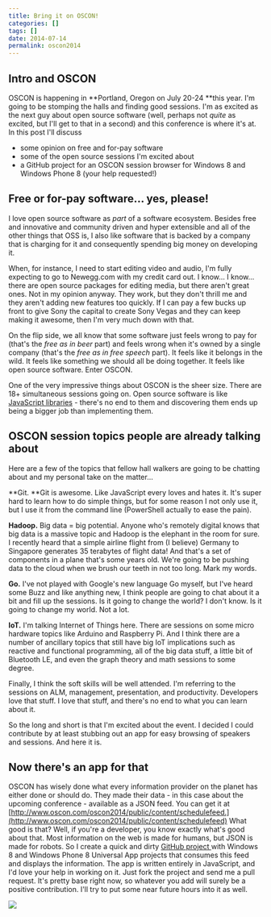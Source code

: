 ```yaml
---
title: Bring it on OSCON!
categories: []
tags: []
date: 2014-07-14
permalink: oscon2014
---
```


## Intro and OSCON

OSCON is happening in **Portland, Oregon on July 20-24 **this year. I&#39;m going to be stomping the halls and finding good sessions. I&#39;m as excited as the next guy about open source software (well, perhaps not _quite_ as excited, but I&#39;ll get to that in a second) and this conference is where it&#39;s at. In this post I&#39;ll discuss

*   some opinion on free and for-pay software
*   some of the open source sessions I&#39;m excited about
*   a GitHub project for an OSCON session browser for Windows 8 and Windows Phone 8 (your help requested!)

## Free or for-pay software... yes, please!

I love open source software as _part_ of a software ecosystem. Besides free and innovative and community driven and hyper extensible and all of the other things that OSS is, I also like software that is backed by a company that is charging for it and consequently spending big money on developing it.

When, for instance, I need to start editing video and audio, I&#39;m fully expecting to go to Newegg.com with my credit card out. I know... I know... there are open source packages for editing media, but there aren&#39;t great ones. Not in my opinion anyway. They work, but they don&#39;t thrill me and they aren&#39;t adding new features too quickly. If I can pay a few bucks up front to give Sony the capital to create Sony Vegas and they can keep making it awesome, then I&#39;m very much down with that.

On the flip side, we all know that some software just feels wrong to pay for (that&#39;s the _free as in beer_ part) and feels wrong when it&#39;s owned by a single company (that&#39;s the _free as in free speech_ part). It feels like it belongs in the wild. It feels like something we should all be doing together. It feels like open source software. Enter OSCON.

One of the very impressive things about OSCON is the sheer size. There are 18+ simultaneous sessions going on. Open source software is like [JavaScript libraries](/jslibraries) - there&#39;s no end to them and discovering them ends up being a bigger job than implementing them.

## OSCON session topics people are already talking about

Here are a few of the topics that fellow hall walkers are going to be chatting about and my personal take on the matter...

**Git. **Git is awesome. Like JavaScript every loves and hates it. It&#39;s super hard to learn how to do simple things, but for some reason I not only use it, but I use it from the command line (PowerShell actually to ease the pain).

**Hadoop.** Big data = big potential. Anyone who&#39;s remotely digital knows that big data is a massive topic and Hadoop is the elephant in the room for sure. I recently heard that a simple airline flight from (I believe) Germany to Singapore generates 35 terabytes of flight data! And that&#39;s a set of components in a plane that&#39;s some years old. We&#39;re going to be pushing data to the cloud when we brush our teeth in not too long. Mark my words.

**Go.** I&#39;ve not played with Google&#39;s new language Go myself, but I&#39;ve heard some Buzz and like anything new, I think people are going to chat about it a bit and fill up the sessions. Is it going to change the world? I don&#39;t know. Is it going to change my world. Not a lot.

**IoT.** I&#39;m talking Internet of Things here. There are sessions on some micro hardware topics like Arduino and Raspberry Pi. And I think there are a number of ancillary topics that still have big IoT implications such as reactive and functional programming, all of the big data stuff, a little bit of Bluetooth LE, and even the graph theory and math sessions to some degree.

Finally, I think the soft skills will be well attended. I&#39;m referring to the sessions on ALM, management, presentation, and productivity. Developers love that stuff. I love that stuff, and there&#39;s no end to what you can learn about it.

So the long and short is that I&#39;m excited about the event. I decided I could contribute by at least stubbing out an app for easy browsing of speakers and sessions. And here it is.

## Now there&#39;s an app for that

OSCON has wisely done what every information provider on the planet has either done or should do. They made their data - in this case about the upcoming conference - available as a JSON feed. You can get it at [http://www.oscon.com/oscon2014/public/content/schedulefeed.](http://www.oscon.com/oscon2014/public/content/schedulefeed) What good is that? Well, if you&#39;re a developer, you know exactly what&#39;s good about that. Most information on the web is made for humans, but JSON is made for robots. So I create a quick and dirty [GitHub project ](https://github.com/codefoster/oscon2014app)with Windows 8 and Windows Phone 8 Universal App projects that consumes this feed and displays the information. The app is written entirely in JavaScript, and I&#39;d love your help in working on it. Just fork the project and send me a pull request. It&#39;s pretty base right now, so whatever you add will surely be a positive contribution. I&#39;ll try to put some near future hours into it as well.

![](http://codefoster.blob.core.windows.net/site/image/9a50f78c0135467488f5fde36d09b534/oscon_01_1.png)